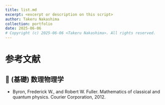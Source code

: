 ```yaml
---
title: list.md
excerpt: <excerpt or description on this script>
author: Takeru Nakashima
collection: portfolio
date: 2025-06-06
# Copyright (c) 2025-06-06 <Takeru Nakashima>. All rights reserved.
---
```


# 参考文献

## 🔰 (基礎) 数理物理学

- Byron, Frederick W., and Robert W. Fuller. Mathematics of classical and quantum physics. Courier Corporation, 2012.
